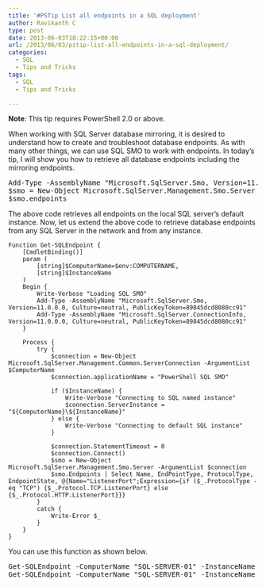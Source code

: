```yaml
---
title: '#PSTip List all endpoints in a SQL deployment'
author: Ravikanth C
type: post
date: 2013-06-03T18:22:15+00:00
url: /2013/06/03/pstip-list-all-endpoints-in-a-sql-deployment/
categories:
  - SQL
  - Tips and Tricks
tags:
  - SQL
  - Tips and Tricks

---
```

**Note**: This tip requires PowerShell 2.0 or above.

When working with SQL Server database mirroring, it is desired to understand how to create and troubleshoot database endpoints. As with many other things, we can use SQL SMO to work with endpoints. In today&#8217;s tip, I will show you how to retrieve all database endpoints including the mirroring endpoints.

<pre class="brush: powershell; title: ; notranslate" title="">Add-Type -AssemblyName "Microsoft.SqlServer.Smo, Version=11.0.0.0, Culture=neutral, PublicKeyToken=89845dcd8080cc91"
$smo = New-Object Microsoft.SqlServer.Management.Smo.Server -ArgumentList $env:computername
$smo.endpoints
</pre>

The above code retrieves all endpoints on the local SQL server&#8217;s default instance. Now, let us extend the above code to retrieve database endpoints from any SQL Server in the network and from any instance.


    Function Get-SQLEndpoint {
        [CmdletBinding()]
        param (
            [string]$ComputerName=$env:COMPUTERNAME,
            [string]$InstanceName
        )
    	Begin {
            Write-Verbose "Loading SQL SMO"
            Add-Type -AssemblyName "Microsoft.SqlServer.Smo, Version=11.0.0.0, Culture=neutral, PublicKeyToken=89845dcd8080cc91"
            Add-Type -AssemblyName "Microsoft.SqlServer.ConnectionInfo, Version=11.0.0.0, Culture=neutral, PublicKeyToken=89845dcd8080cc91"
        }
    
    	Process {
            try {
                $connection = New-Object Microsoft.SqlServer.Management.Common.ServerConnection -ArgumentList $ComputerName
                $connection.applicationName = "PowerShell SQL SMO"
    
                if ($InstanceName) {
                    Write-Verbose "Connecting to SQL named instance"
                    $connection.ServerInstance = "${ComputerName}\${InstanceName}"
                } else {
                    Write-Verbose "Connecting to default SQL instance"
                }
    
                $connection.StatementTimeout = 0
                $connection.Connect()
                $smo = New-Object Microsoft.SqlServer.Management.Smo.Server -ArgumentList $connection
                $smo.Endpoints | Select Name, EndPointType, ProtocolType, EndpointState, @{Name="ListenerPort";Expression={if ($_.ProtocolType -eq "TCP") {$_.Protocol.TCP.ListenerPort} else {$_.Protocol.HTTP.ListenerPort}}}
            }
            catch {
                Write-Error $_
            }
    	}
    }
You can use this function as shown below.

<pre class="brush: powershell; title: ; notranslate" title="">Get-SQLEndpoint -ComputerName "SQL-SERVER-01" -InstanceName "MyInstance"
Get-SQLEndpoint -ComputerName "SQL-SERVER-01" -InstanceName "MyInstance" | Where-Object { $_.EndPointType -eq "DatabaseMirroring" }
</pre>